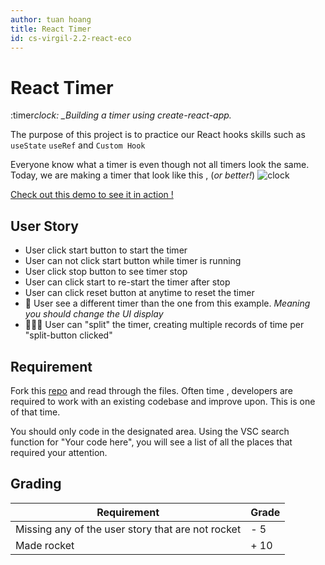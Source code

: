 ```yaml
---
author: tuan hoang
title: React Timer
id: cs-virgil-2.2-react-eco
---
```


# React Timer

:timer*clock: \_Building a timer using create-react-app.*

The purpose of this project is to practice our React hooks skills such as `useState` `useRef` and `Custom Hook`

Everyone know what a timer is even though not all timers look the same. Today, we are making a timer that look like this , (_or better!_)
![clock](https://i.ibb.co/0nYMqfL/Screen-Shot-2022-03-12-at-18-07-21.png)

[Check out this demo to see it in action !](https://cs-react-timer.netlify.app/)

## User Story

- User click start button to start the timer
- User can not click start button while timer is running
- User click stop button to see timer stop
- User can click start to re-start the timer after stop
- User can click reset button at anytime to reset the timer
- :rocket: User see a different timer than the one from this example. _Meaning you should change the UI display_
- :rocket::rocket::rocket: User can "split" the timer, creating multiple records of time per "split-button clicked"

## Requirement

Fork this [repo](https://github.com/coderschool/cs-react-timer-starter-code) and read through the files.
Often time , developers are required to work with an existing codebase and improve upon. This is one of that time.

You should only code in the designated area.
Using the VSC search function for "Your code here", you will see a list of all the places that required your attention.

## Grading

| Requirement                                       | Grade |
| ------------------------------------------------- | ----- |
| Missing any of the user story that are not rocket | - 5   |
| Made rocket                                       | + 10  |
